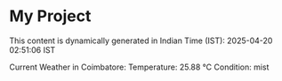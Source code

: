 # My Project

This content is dynamically generated in Indian Time (IST): 2025-04-20 02:51:06 IST


Current Weather in Coimbatore:
Temperature: 25.88 °C
Condition: mist

